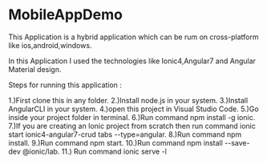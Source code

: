 # MobileAppDemo

This Application is a hybrid application which can be rum on cross-platform like ios,android,windows.

In this Application I used the technologies like Ionic4,Angular7 and Angular Material design.

Steps for running this application :

  1.)First clone this in any folder.
  2.)Install node.js in your system.
  3.)Install AngularCLI in your system.
  4.)open this project in Visual Studio Code.
  5.)Go inside your project folder in terminal.
  6.)Run command npm install -g ionic.
  7.)If you are creating an Ionic project from scratch then run command ionic start ionic4-angular7-crud tabs --type=angular.
  8.)Run command npm install.
  9.)Run command npm start.
  10.)Run command npm install --save-dev @ionic/lab.
  11.) Run command ionic serve -l